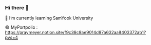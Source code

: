 ### Hi there 👋
🌱 I’m currently learning SamYook University

😄 MyPortpolio : https://praymeyer.notion.site/f9c38c8ae9014d87a632aa8403372ab1?pvs=4
<!--
**sungwoo7180/sungwoo7180** is a ✨ _special_ ✨ repository because its `README.md` (this file) appears on your GitHub profile.

Here are some ideas to get you started:
<a href="https://opgc.me/#/users/sungwoo7180" target="_blank"><img src="https://prd-opgc-api.opgc.me/githubs/users/sungwoo7180/tag/?theme=basic" /></a>
- 🔭 I’m currently working on ...
- 🌱 I’m currently learning ...
- 👯 I’m looking to collaborate on ...
- 🤔 I’m looking for help with ...
- 💬 Ask me about ...
- 📫 How to reach me: ...
- 😄 Pronouns: ...
- ⚡ Fun fact: ...
-->
